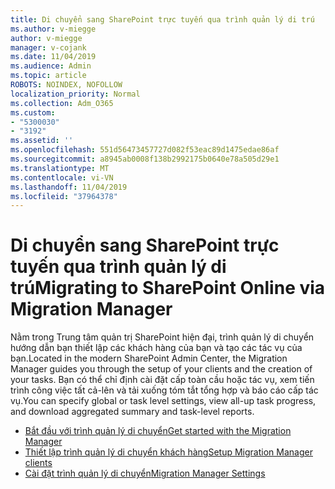 ```yaml
---
title: Di chuyển sang SharePoint trực tuyến qua trình quản lý di trú
ms.author: v-miegge
author: v-miegge
manager: v-cojank
ms.date: 11/04/2019
ms.audience: Admin
ms.topic: article
ROBOTS: NOINDEX, NOFOLLOW
localization_priority: Normal
ms.collection: Adm_O365
ms.custom:
- "5300030"
- "3192"
ms.assetid: ''
ms.openlocfilehash: 551d56473457727d082f53eac89d1475edae86af
ms.sourcegitcommit: a8945ab0008f138b2992175b0640e78a505d29e1
ms.translationtype: MT
ms.contentlocale: vi-VN
ms.lasthandoff: 11/04/2019
ms.locfileid: "37964378"
---
```

# <a name="migrating-to-sharepoint-online-via-migration-manager"></a><span data-ttu-id="fedb4-102">Di chuyển sang SharePoint trực tuyến qua trình quản lý di trú</span><span class="sxs-lookup"><span data-stu-id="fedb4-102">Migrating to SharePoint Online via Migration Manager</span></span>

<span data-ttu-id="fedb4-103">Nằm trong Trung tâm quản trị SharePoint hiện đại, trình quản lý di chuyển hướng dẫn bạn thiết lập các khách hàng của bạn và tạo các tác vụ của bạn.</span><span class="sxs-lookup"><span data-stu-id="fedb4-103">Located in the modern SharePoint Admin Center, the Migration Manager guides you through the setup of your clients and the creation of your tasks.</span></span> <span data-ttu-id="fedb4-104">Bạn có thể chỉ định cài đặt cấp toàn cầu hoặc tác vụ, xem tiến trình công việc tất cả-lên và tải xuống tóm tắt tổng hợp và báo cáo cấp tác vụ.</span><span class="sxs-lookup"><span data-stu-id="fedb4-104">You can specify global or task level settings, view all-up task progress, and download aggregated summary and task-level reports.</span></span>

* [<span data-ttu-id="fedb4-105">Bắt đầu với trình quản lý di chuyển</span><span class="sxs-lookup"><span data-stu-id="fedb4-105">Get started with the Migration Manager</span></span>](https://docs.microsoft.com/sharepointmigration/mm-get-started)
* [<span data-ttu-id="fedb4-106">Thiết lập trình quản lý di chuyển khách hàng</span><span class="sxs-lookup"><span data-stu-id="fedb4-106">Setup Migration Manager clients</span></span>](https://docs.microsoft.com/sharepointmigration/mm-setup-clients)
* [<span data-ttu-id="fedb4-107">Cài đặt trình quản lý di chuyển</span><span class="sxs-lookup"><span data-stu-id="fedb4-107">Migration Manager Settings</span></span>](https://docs.microsoft.com/sharepointmigration/mm-settings)